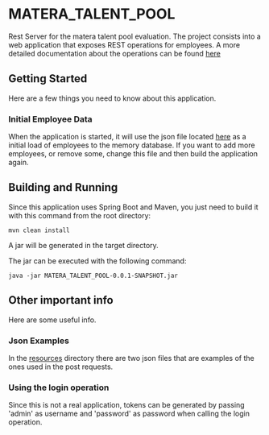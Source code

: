 # MATERA_TALENT_POOL
Rest Server for the matera talent pool evaluation.
The project consists into a web application that exposes REST operations for employees.
A more detailed documentation about the operations can be found [here](https://app.swaggerhub.com/apis-docs/leandro-schmidt/MATERA_TALENT_POOL/1.0.0)

## Getting Started
Here are a few things you need to know about this application.

### Initial Employee Data
When the application is started, it will use the json file located [here](https://github.com/leandro-schmidt/MATERA_TALENT_POOL/blob/master/src/main/resources/employees.json) as a initial load of employees to the memory database. 
If you want to add more employees, or remove some, change this file and then build the application again.

## Building and Running
Since this application uses Spring Boot and Maven, you just need to build it with this command from the root directory:
```
mvn clean install
```
A jar will be generated in the target directory.

The jar can be executed with the following command:
```
java -jar MATERA_TALENT_POOL-0.0.1-SNAPSHOT.jar
```

## Other important info
Here are some useful info.

### Json Examples
In the [resources](https://github.com/leandro-schmidt/MATERA_TALENT_POOL/blob/master/src/main/resources) directory there are two json files that are examples of the ones used in the post requests.

### Using the login operation
Since this is not a real application, tokens can be generated by passing 'admin' as username and 'password' as password when calling the login operation.



